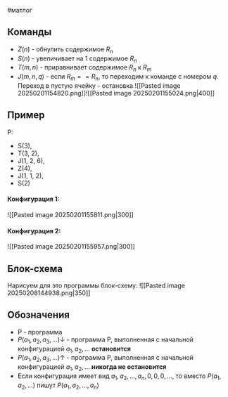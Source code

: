 #матлог 
## Команды
- $Z(n)$ - обнулить содержимое $R_n$
- $S(n)$ - увеличивает на 1 содержимое $R_n$
- $T(m, n)$ - приравнивает содержимое $R_n$ к $R_m$
- $J(m, n, q)$ - если $R_m == R_n$, то переходим к команде с номером $q$. Переход в пустую ячейку - остановка
![[Pasted image 20250201154820.png]]![[Pasted image 20250201155024.png|400]]

## Пример
P: 
- S(3), 
- T(3, 2), 
- J(1, 2, 6), 
- Z(4), 
- J(1, 1, 2), 
- S(2)
#### Конфигурация 1:
![[Pasted image 20250201155811.png|300]]

#### Конфигурация 2:
![[Pasted image 20250201155957.png|300]]

## Блок-схема
Нарисуем для это программы блок-схему:
![[Pasted image 20250208144938.png|350]]

## Обозначения
- P - программа
- $P(a_1, a_2, a_3, \dots)\downarrow$ - программа P, выполненная с начальной конфигурацией $a_1, a_2, \dots$ **остановится**
- $P(a_1, a_2, a_3, \dots)\uparrow$ - программа P, выполненная с начальной конфигурацией $a_1, a_2, \dots$ **никогда не остановится**
- Если конфигурация имеет вид $a_1, a_2, \dots, a_n, 0, 0, 0, \dots$, то вместо $P(a_1, a_2, \dots)$ пишут $P(a_1, a_2, \dots, a_n)$